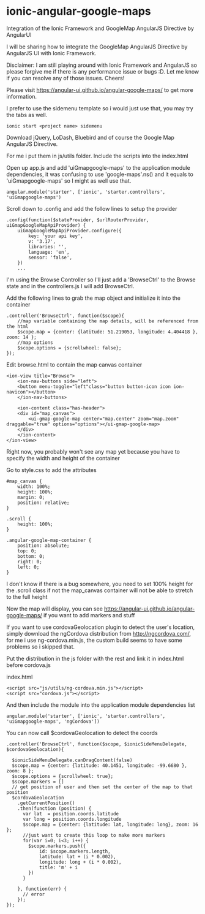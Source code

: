 ionic-angular-google-maps
=========================

Integration of the Ionic Framework and GoogleMap AngularJS Directive by AngularUI

I will be sharing how to integrate the GoogleMap AngularJS Directive by AngularJS UI with Ionic Framework.

Disclaimer: I am still playing around with Ionic Framework and AngularJS so please forgive me if there is any performance issue or bugs :D. Let me know if you can resolve any of those issues. Cheers!

Please visit https://angular-ui.github.io/angular-google-maps/ to get more information.

I prefer to use the sidemenu template so i would just use that, you may try the tabs as well.
```
ionic start <project name> sidemenu
```
Download jQuery, LoDash, Bluebird and of course the Google Map AngularJS Directive.

For me i put them in js/utils folder. Include the scripts into the index.html

Open up app.js and add 'uiGmapgoogle-maps' to the application module dependencies, it was confusing to use 'google-maps'.ns() and it equals to 'uiGmapgoogle-maps' so I might as well use that.
```
angular.module('starter', ['ionic', 'starter.controllers', 'uiGmapgoogle-maps')
```
Scroll down to .config and add the follow lines to setup the provider
```
.config(function($stateProvider, $urlRouterProvider, uiGmapGoogleMapApiProvider) {
	uiGmapGoogleMapApiProvider.configure({
		key: 'your api key',
		v: '3.17',
		libraries: '',
		language: 'en',
		sensor: 'false',
	})
	...
```
I'm using the Browse Controller so I'll just add a 'BrowseCtrl' to the Browse state and in the controllers.js I will add BrowseCtrl.

Add the following lines to grab the map object and initialize it into the container
```
.controller('BrowseCtrl', function($scope){
	//map variable containing the map details, will be referenced from the html
	$scope.map = {center: {latitude: 51.219053, longitude: 4.404418 }, zoom: 14 };
	//map options
 	$scope.options = {scrollwheel: false};
});
```
Edit browse.html to contain the map canvas container
```
<ion-view title="Browse">
	<ion-nav-buttons side="left">
	<button menu-toggle="left"class="button button-icon icon ion-navicon"></button>
	</ion-nav-buttons>

	<ion-content class="has-header">
	<div id="map_canvas">
	    <ui-gmap-google-map center="map.center" zoom="map.zoom" draggable="true" options="options"></ui-gmap-google-map>
	</div>
	</ion-content>
</ion-view>
```
Right now, you probably won't see any map yet because you have to specify the width and height of the container

Go to style.css to add the attributes
```
#map_canvas {
	width: 100%;
	height: 100%;
	margin: 0;
	position: relative;
}

.scroll {
	height: 100%;
}

.angular-google-map-container {
    position: absolute;
    top: 0;
    bottom: 0;
    right: 0;
    left: 0;
}
```
I don't know if there is a bug somewhere, you need to set 100% height for the .scroll class if not the map_canvas container will not be able to stretch to the full height

Now the map will display, you can see https://angular-ui.github.io/angular-google-maps/ if you want to add markers and stuff

If you want to use cordovaGeolocation plugin to detect the user's location, simply download the ngCordova distribution from http://ngcordova.com/, for me i use ng-cordova.min.js, the custom build seems to have some problems so i skipped that.

Put the distribution in the js folder with the rest and link it in index.html before cordova.js

index.html
```
<script src="js/utils/ng-cordova.min.js"></script>
<script src="cordova.js"></script>
```
And then include the module into the application module dependencies list
```
angular.module('starter', ['ionic', 'starter.controllers', 'uiGmapgoogle-maps', 'ngCordova'])
```
You can now call $cordovaGeolocation to detect the coords
```
.controller('BrowseCtrl', function($scope, $ionicSideMenuDelegate, $cordovaGeolocation){

  $ionicSideMenuDelegate.canDragContent(false)
  $scope.map = {center: {latitude: 40.1451, longitude: -99.6680 }, zoom: 8 };
  $scope.options = {scrollwheel: true};
  $scope.markers = []
  // get position of user and then set the center of the map to that position
  $cordovaGeolocation
    .getCurrentPosition()
    .then(function (position) {
      var lat  = position.coords.latitude
      var long = position.coords.longitude
      $scope.map = {center: {latitude: lat, longitude: long}, zoom: 16 };
      //just want to create this loop to make more markers
      for(var i=0; i<3; i++) {
        $scope.markers.push({
            id: $scope.markers.length,
            latitude: lat + (i * 0.002),
            longitude: long + (i * 0.002),
            title: 'm' + i
        })
      }
      
    }, function(err) {
      // error
    });
});
```



